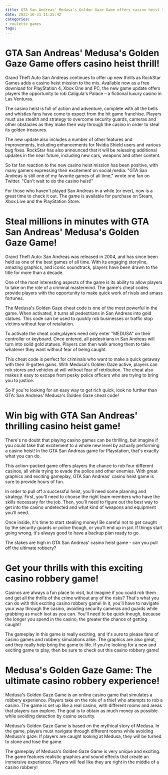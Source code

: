 ```yaml
---
title: GTA San Andreas' Medusa's Golden Gaze Game offers casino heist thrill!
date: 2022-10-31 11:25:42
categories:
- roulette games
tags:
---
```



#  GTA San Andreas' Medusa's Golden Gaze Game offers casino heist thrill!

Grand Theft Auto San Andreas continues to offer up new thrills as RockStar Games adds a casino heist mission to the mix. Available now as a free download for PlayStation 4, Xbox One and PC, the new game update offers players the opportunity to rob Caligula's Palace – a fictional luxury casino in Las Venturas.

The casino heist is full of action and adventure, complete with all the bells and whistles fans have come to expect from the hit game franchise. Players must use stealth and strategy to overcome security guards, cameras and other obstacles as they make their way through the casino in order to steal its golden treasures.

The new update also includes a number of other features and improvements, including enhancements for Nvidia Shield users and various bug fixes. RockStar has also announced that it will be releasing additional updates in the near future, including new cars, weapons and other content.

So far fan reaction to the new casino heist mission has been positive, with many gamers expressing their excitement on social media. "GTA San Andreas is still one of my favorite games of all time," wrote one fan on Twitter. "Can't wait to do the casino heist!"

For those who haven't played San Andreas in a while (or ever), now is a great time to check it out. The game is available for purchase on Steam, Xbox Live and the PlayStation Store.

#  Steal millions in minutes with GTA San Andreas' Medusa's Golden Gaze Game!

Grand Theft Auto: San Andreas was released in 2004, and has since been held as one of the best games of all time. With its engaging storyline, amazing graphics, and iconic soundtrack, players have been drawn to the title for more than a decade.

One of the most interesting aspects of the game is its ability to allow players to take on the role of a criminal mastermind. The game's cheat codes provide players with the opportunity to make quick work of rivals and amass fortunes.

The Medusa's Golden Gaze cheat code is one of the most powerful in the game. When activated, it turns all pedestrians in San Andreas into gold statues. This code can be used to quickly rob businesses or traffic stop victims without fear of retaliation.

To activate the cheat code,players need only enter "MEDUSA" on their controller or keyboard. Once entered, all pedestrians in San Andreas will turn into solid gold statues. Players can then walk among them to take whatever they want without fear of being caught.

This cheat code is perfect for criminals who want to make a quick getaway with their ill-gotten gains. With Medusa's Golden Gaze active, players can rob stores and vehicles at will without fear of retribution. The cheat also makes it easy to escape from pesky police officers who are trying to bring you to justice.

So if you're looking for an easy way to get rich quick, look no further than GTA: San Andreas' Medusa's Golden Gaze cheat code!

#  Win big with GTA San Andreas' thrilling casino heist game!

There's no doubt that playing casino games can be thrilling, but imagine if you could take that excitement to a whole new level by actually performing a casino heist! In the GTA San Andreas game for Playstation, that's exactly what you can do.

This action-packed game offers players the chance to rob four different casinos, all while trying to evade the police and other enemies. With great graphics and exciting gameplay, GTA San Andreas' casino heist game is sure to provide hours of fun.

In order to pull off a successful heist, you'll need some planning and strategy. First, you'll need to choose the right team members who have the skills necessary for the job. Then, you'll need to figure out the best way to get into the casino undetected and what kind of weapons and equipment you'll need.

Once inside, it's time to start stealing money! Be careful not to get caught by the security guards or police though, or you'll end up in jail. If things start going wrong, it's always good to have a backup plan ready to go.

The stakes are high in GTA San Andreas' casino heist game - can you pull off the ultimate robbery?

#  Get your thrills with this exciting casino robbery game!

Casinos are always a fun place to visit, but imagine if you could rob them and get all the thrills of the crime without any of the risks? That's what you can do with this exciting casino robbery game! In it, you'll have to navigate your way through the casino, avoiding security cameras and guards while grabbing as much loot as you can. You'll need to be quick though, because the longer you spend in the casino, the greater the chance of getting caught!

The gameplay in this game is really exciting, and it's sure to please fans of casino games and robbery simulations alike. The graphics are also great, and they really help bring the game to life. If you're looking for a new and exciting game to play, then be sure to check out this casino robbery game!

#  Medusa's Golden Gaze Game: The ultimate casino robbery experience!

Medusa's Golden Gaze Game is an online casino game that simulates a robbery experience. Players take on the role of a thief who attempts to rob a casino. The game is set up like a real casino, with different rooms and areas that players can explore. The goal is to obtain as much money as possible while avoiding detection by casino security.

Medusa's Golden Gaze Game is based on the mythical story of Medusa. In the game, players must navigate through different rooms while avoiding Medusa's gaze. If players are caught looking at Medusa, they will be turned to stone and lose the game.

The gameplay of Medusa's Golden Gaze Game is very unique and exciting. The game features realistic graphics and sound effects that create an immersive experience. Players will feel like they are right in the middle of a casino robbery!